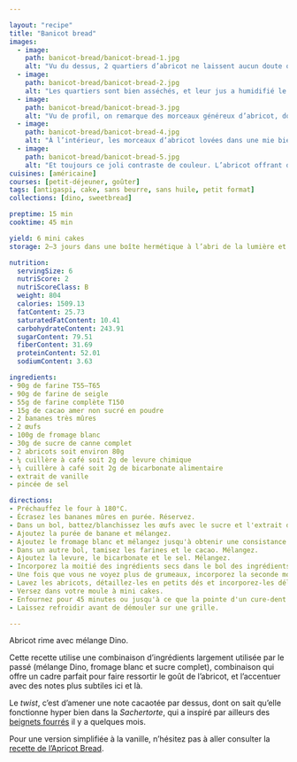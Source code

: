 ```yaml
---

layout: "recipe"
title: "Banicot bread"
images:
  - image:
    path: banicot-bread/banicot-bread-1.jpg
    alt: "Vu du dessus, 2 quartiers d’abricot ne laissent aucun doute quand à la saveur mise en avant. Coupé, on reconnait bien là la mie du mélange Dino."
  - image:
    path: banicot-bread/banicot-bread-2.jpg
    alt: "Les quartiers sont bien asséchés, et leur jus a humidifié le bread par la surface."
  - image:
    path: banicot-bread/banicot-bread-3.jpg
    alt: "Vu de profil, on remarque des morceaux généreux d’abricot, dont la couleur contraste avec le rendu cacaoté de la pâte."
  - image:
    path: banicot-bread/banicot-bread-4.jpg
    alt: "À l’intérieur, les morceaux d’abricot lovées dans une mie bien ferme."
  - image:
    path: banicot-bread/banicot-bread-5.jpg
    alt: "Et toujours ce joli contraste de couleur. L’abricot offrant du fondant à la mâche."
cuisines: [américaine]
courses: [petit-déjeuner, goûter]
tags: [antigaspi, cake, sans beurre, sans huile, petit format]
collections: [dino, sweetbread]

preptime: 15 min
cooktime: 45 min

yield: 6 mini cakes
storage: 2–3 jours dans une boîte hermétique à l’abri de la lumière et de la chaleur. 5 jours au frigo. 2 mois au congélateur.

nutrition:
  servingSize: 6
  nutriScore: 2
  nutriScoreClass: B
  weight: 804
  calories: 1509.13
  fatContent: 25.73
  saturatedFatContent: 10.41
  carbohydrateContent: 243.91
  sugarContent: 79.51
  fiberContent: 31.69
  proteinContent: 52.01
  sodiumContent: 3.63

ingredients:
- 90g de farine T55–T65
- 90g de farine de seigle
- 55g de farine complète T150
- 15g de cacao amer non sucré en poudre
- 2 bananes très mûres
- 2 œufs
- 100g de fromage blanc
- 30g de sucre de canne complet
- 2 abricots soit environ 80g
- ¼ cuillère à café soit 2g de levure chimique
- ¼ cuillère à café soit 2g de bicarbonate alimentaire
- extrait de vanille
- pincée de sel

directions:
- Préchauffez le four à 180°C.
- Écrasez les bananes mûres en purée. Réservez.
- Dans un bol, battez/blanchissez les œufs avec le sucre et l'extrait de vanille. 
- Ajoutez la purée de banane et mélangez.
- Ajoutez le fromage blanc et mélangez jusqu'à obtenir une consistance bien homogène.
- Dans un autre bol, tamisez les farines et le cacao. Mélangez. 
- Ajoutez la levure, le bicarbonate et le sel. Mélangez. 
- Incorporez la moitié des ingrédients secs dans le bol des ingrédients humides à la maryse. 
- Une fois que vous ne voyez plus de grumeaux, incorporez la seconde moitié. Réservez. 
- Lavez les abricots, détaillez-les en petits dés et incorporez-les délicatement à la pâte. Vous pouvez également conserver des quartiers pour la décoration sur le dessus.
- Versez dans votre moule à mini cakes. 
- Enfournez pour 45 minutes ou jusqu'à ce que la pointe d'un cure-dent ressorte sèche. 
- Laissez refroidir avant de démouler sur une grille. 

---
```


Abricot rime avec mélange Dino.

Cette recette utilise une combinaison d’ingrédients largement utilisée par le passé (mélange Dino, fromage blanc et sucre complet), combinaison qui offre un cadre parfait pour faire ressortir le goût de l’abricot, et l’accentuer avec des notes plus subtiles ici et là.

Le <i lang="en">twist</i>, c’est d’amener une note cacaotée par dessus, dont on sait qu’elle fonctionne hyper bien dans la <i lang="de">Sachertorte</i>, qui a inspiré par ailleurs des [beignets fourrés](beignets-sachertorte.html) il y a quelques mois.

Pour une version simplifiée à la vanille, n’hésitez pas à aller consulter la [recette de l’Apricot Bread](apricot-bread.html).